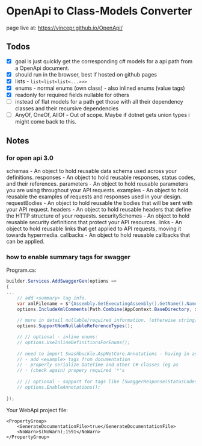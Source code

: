 # OpenApi to Class-Models Converter

page live at: https://vincepr.github.io/OpenApi/

## Todos
- [x] goal is just quickly get the corresponding c# models for a api path from a OpenApi document.
- [x] should run in the browser, best if hosted on github pages
- [x] lists - `list<list<list<...>>>`
- [x] enums - normal enums (own class) - also inlined enums (value tags)
- [x] readonly for required fields nullable for others
- [ ] instead of flat models for a path get those with all their dependency classes and their recursive dependencies
- [ ] AnyOf, OneOf, AllOf - Out of scope. Maybe if dotnet gets union types i might come back to this.

## Notes
### for open api 3.0
schemas - An object to hold reusable data schema used across your definitions.
responses - An object to hold reusable responses, status codes, and their references.
parameters - An object to hold reusable parameters you are using throughout your API requests.
examples - An object to hold reusable the examples of requests and responses used in your design.
requestBodies - An object to hold reusable the bodies that will be sent with your API request.
headers - An object to hold reusable headers that define the HTTP structure of your requests.
securitySchemes - An object to hold reusable security definitions that protect your API resources.
links - An object to hold reusable links that get applied to API requests, moving it towards hypermedia.
callbacks - An object to hold reusable callbacks that can be applied.


### how to enable summary tags for swagger
Program.cs:
```csharp
builder.Services.AddSwaggerGen(options =>
{
...
    // add <summary> tag info.
    var xmlFilename = $"{Assembly.GetExecutingAssembly().GetName().Name}.xml";
    options.IncludeXmlComments(Path.Combine(AppContext.BaseDirectory, xmlFilename));
    
    // more in detail nullable/required information. (otherwise string/list etc is always nullable)
    options.SupportNonNullableReferenceTypes();

    // // optional - inline enums:
    // options.UseInlineDefinitionsForEnums();
    
    // need to import Swashbuckle.AspNetCore.Annotations - having in assembly is enough - this will:
    // - add <example> tags from documentation
    // - properly serialize DateTime and other C#-classes (eg as
    // - (check again) propery required '*'s
    
    // // optional - support for tags like [SwaggerResponse(StatusCodes.Status400BadRequest)]
    // options.EnableAnnotations();
    
});
```

Your WebApi project file:
```
<PropertyGroup>
    <GenerateDocumentationFile>true</GenerateDocumentationFile>
    <NoWarn>$(NoWarn);1591</NoWarn>
</PropertyGroup>
```